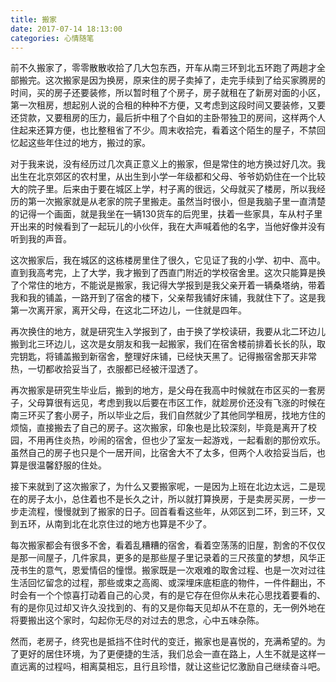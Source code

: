 ```yaml
---
title: 搬家
date: 2017-07-14 18:13:00
categories: 心情随笔
---
```

前不久搬家了，零零散散收拾了几大包东西，开车从南三环到北五环跑了两趟才全部搬完。这次搬家是因为换房，原来住的房子卖掉了，走完手续到了给买家腾房的时间，买的房子还要装修，所以暂时租了个房子，房子就租在了新房对面的小区，第一次租房，想起别人说的合租的种种不方便，又考虑到这段时间又要装修，又要还贷款，又要租房的压力，最后折中租了个自如的主卧带独卫的房间，这样两个人住起来还算方便，也比整租省了不少。周末收拾完，看着这个陌生的屋子，不禁回忆起这些年住过的地方，搬过的家。
<!--more-->

对于我来说，没有经历过几次真正意义上的搬家，但是常住的地方换过好几次。我出生在北京郊区的农村里，从出生到小学一年级都和父母、爷爷奶奶住在一个比较大的院子里。后来由于要在城区上学，村子离的很远，父母就买了楼房，所以我经历的第一次搬家就是从老家的院子里搬走。虽然当时很小，但是我脑子里一直清楚的记得一个画面，就是我坐在一辆130货车的后兜里，扶着一些家具，车从村子里开出来的时候看到了一起玩儿的小伙伴，我在大声喊着他的名字，当他好像并没有听到我的声音。

这次搬家后，我在城区的这栋楼房里住了很久，它见证了我的小学、初中、高中。直到我高考完，上了大学，我才搬到了西直门附近的学校宿舍里。这次只能算是换了个常住的地方，不能说是搬家，我记得大学报到是我父亲开着一辆桑塔纳，带着我和我的铺盖，一路开到了宿舍的楼下，父亲帮我铺好床铺，我就住下了。这是我第一次离开家，离开父母，在这北二环边儿，一住就是四年。

再次换住的地方，就是研究生入学报到了，由于换了学校读研，我要从北二环边儿搬到北三环边儿，这次是女朋友和我一起搬家，我们在宿舍楼前排着长长的队，取完钥匙，将铺盖搬到新宿舍，整理好床铺，已经快天黑了。记得搬宿舍那天非常热，一切都收拾妥当了，衣服都已经被汗湿透了。

再次搬家是研究生毕业后，搬到的地方，是父母在我高中时候就在市区买的一套房子，父母算很有远见，考虑到我以后要在市区工作，就趁房价还没有飞涨的时候在南三环买了套小房子，所以毕业之后，我们自然就少了其他同学租房，找地方住的烦恼，直接搬去了自己的房子。这次搬家，印象也是比较深刻，毕竟是离开了校园，不用再住炎热，吵闹的宿舍，但也少了室友一起游戏，一起看剧的那份欢乐。虽然自己的房子也只是个一居开间，比宿舍大不了太多，但两个人收拾妥当后，也算是很温馨舒服的住处。

接下来就到了这次搬家了，为什么又要搬家呢，一是因为上班在北边太远，二是现在的房子太小，总住着也不是长久之计，所以就打算换房，于是卖房买房，一步一步走流程，慢慢就到了搬家的日子。回首看看这些年，从郊区到二环，到三环，又到五环，从南到北在北京住过的地方也算是不少了。

每次搬家都会有很多不舍，看着乱糟糟的宿舍，看着空荡荡的旧屋，割舍的不仅仅是那一间屋子，几件家具，更多的是那些屋子里记录着的三尺孩童的梦想，风华正茂书生的意气，恩爱情侣的憧憬。搬家既是一次艰难的取舍过程、也是一次对过往生活回忆留念的过程，那些或束之高阁、或深埋床底柜底的物件，一件件翻出，不时会有一个个惊喜打动着自己的心灵，有的是它存在但你从未花心思找着要看的、有的是你见过却又许久没找到的、有的又是你每天见却从不在意的，无一例外地在将要搬出这个家时，勾起你无尽的对过去的思念，心中五味杂陈。

然而，老房子，终究也是抵挡不住时代的变迁，搬家也是喜悦的，充满希望的。为了更好的居住环境，为了更便捷的生活，我们总会一直在路上，人生不就是这样一直远离的过程吗，相离莫相忘，且行且珍惜，就让这些记忆激励自己继续奋斗吧。
